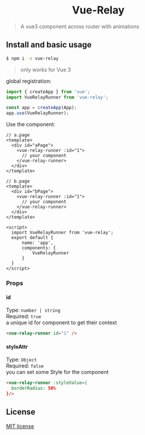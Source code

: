<h1 align="center">Vue-Relay</h1>

> A vue3 component across router with animations
## Install and basic usage
```bash
$ npm i -s vue-relay
```
> only works for Vue 3

global registration:

```js
import { createApp } from 'vue';
import VueRelayRunner from 'vue-relay';

const app = createApp(App);
app.use(VueRelayRunner);
```

Use the component:

```vue
// a.page
<template>
  <div id="aPage">
    <vue-relay-runner :id="1">
      // your component
    </vue-relay-runner>
  </div>
</template>

// b.page
<template>
  <div id="bPage">
    <vue-relay-runner :id="1">
      // your component
    </vue-relay-runner>
  </div>
</template>

<script>
  import VueRelayRunner from 'vue-relay';
  export default {
      name: 'app',
      components: {
          VueRelayRunner
      }
  }
</script>
```

### Props
#### id
Type: `number | string`<br>
Required: `true`<br>
a unique id for component to get their context<br>
```html
<vue-relay-runner id="1" />
```
#### styleAttr
Type: `Object`<br>
Required: `false`<br>
you can set some Style for the component
```html
<vue-relay-runner :styleValue={
  borderRadius: 50%
}/>
```

## License

[MIT license](LICENSE)

